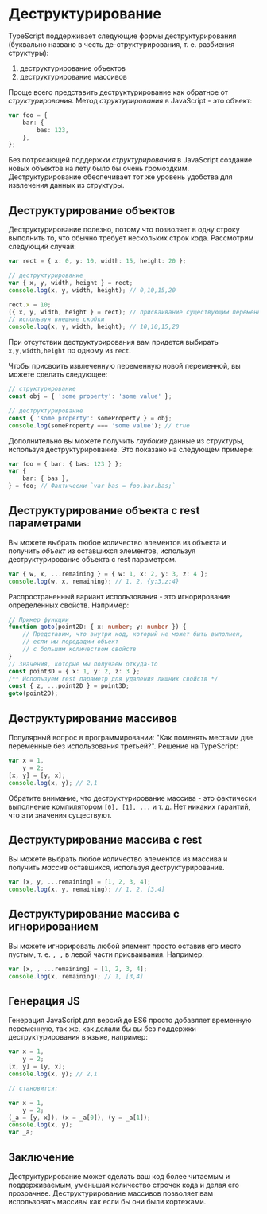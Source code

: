 # Деструктурирование

TypeScript поддерживает следующие формы деструктурирования (буквально названо в честь де-структурирования, т. е. разбиения структуры):

1. деструктурирование объектов
2. деструктурирование массивов

Проще всего представить деструктурирование как обратное от _структурирования_. Метод _структурирования_ в JavaScript - это объект:

```ts
var foo = {
    bar: {
        bas: 123,
    },
};
```

Без потрясающей поддержки _структурирования_ в JavaScript создание новых объектов на лету было бы очень громоздким. Деструктурирование обеспечивает тот же уровень удобства для извлечения данных из структуры.

## Деструктурирование объектов

Деструктурирование полезно, потому что позволяет в одну строку выполнить то, что обычно требует нескольких строк кода. Рассмотрим следующий случай:

```ts
var rect = { x: 0, y: 10, width: 15, height: 20 };

// деструктурирование
var { x, y, width, height } = rect;
console.log(x, y, width, height); // 0,10,15,20

rect.x = 10;
({ x, y, width, height } = rect); // присваивание существующим переменным,
// используя внешние скобки
console.log(x, y, width, height); // 10,10,15,20
```

При отсутствии деструктурирования вам придется выбирать `x,y,width,height` по одному из `rect`.

Чтобы присвоить извлеченную переменную новой переменной, вы можете сделать следующее:

```ts
// структурирование
const obj = { 'some property': 'some value' };

// деструктурирование
const { 'some property': someProperty } = obj;
console.log(someProperty === 'some value'); // true
```

Дополнительно вы можете получить _глубокие_ данные из структуры, используя деструктурирование. Это показано на следующем примере:

```ts
var foo = { bar: { bas: 123 } };
var {
    bar: { bas },
} = foo; // Фактически `var bas = foo.bar.bas;`
```

## Деструктурирование объекта с rest параметрами

Вы можете выбрать любое количество элементов из объекта и получить _объект_ из оставшихся элементов, используя деструктурирование объекта с rest параметром.

```ts
var { w, x, ...remaining } = { w: 1, x: 2, y: 3, z: 4 };
console.log(w, x, remaining); // 1, 2, {y:3,z:4}
```

Распространенный вариант использования - это игнорирование определенных свойств. Например:

```ts
// Пример функции
function goto(point2D: { x: number; y: number }) {
    // Представим, что внутри код, который не может быть выполнен,
    // если мы передадим объект
    // с большим количеством свойств
}
// Значения, которые мы получаем откуда-то
const point3D = { x: 1, y: 2, z: 3 };
/** Используем rest параметр для удаления лишних свойств */
const { z, ...point2D } = point3D;
goto(point2D);
```

## Деструктурирование массивов

Популярный вопрос в программировании: "Как поменять местами две переменные без использования третьей?". Решение на TypeScript:

```ts
var x = 1,
    y = 2;
[x, y] = [y, x];
console.log(x, y); // 2,1
```

Обратите внимание, что деструктурирование массива - это фактически выполнение компилятором `[0], [1], ...` и т. д. Нет никаких гарантий, что эти значения существуют.

## Деструктурирование массива с rest

Вы можете выбрать любое количество элементов из массива и получить _массив_ оставшихся, используя деструктурирование.

```ts
var [x, y, ...remaining] = [1, 2, 3, 4];
console.log(x, y, remaining); // 1, 2, [3,4]
```

## Деструктурирование массива с игнорированием

Вы можете игнорировать любой элемент просто оставив его место пустым, т. е. `, ,` в левой части присваивания. Например:

```ts
var [x, , ...remaining] = [1, 2, 3, 4];
console.log(x, remaining); // 1, [3,4]
```

## Генерация JS

Генерация JavaScript для версий до ES6 просто добавляет временную переменную, так же, как делали бы вы без поддержки деструктурирования в языке, например:

```ts
var x = 1,
    y = 2;
[x, y] = [y, x];
console.log(x, y); // 2,1

// становится:

var x = 1,
    y = 2;
(_a = [y, x]), (x = _a[0]), (y = _a[1]);
console.log(x, y);
var _a;
```

## Заключение

Деструктурирование может сделать ваш код более читаемым и поддерживаемым, уменьшая количество строчек кода и делая его прозрачнее. Деструктурирование массивов позволяет вам использовать массивы как если бы они были кортежами.
